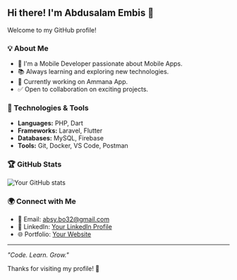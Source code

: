 ## Hi there! I'm Abdusalam Embis 👋

Welcome to my GitHub profile!

### 💡 About Me
- 💼 I'm a Mobile Developer passionate about Mobile Apps.
- 📚 Always learning and exploring new technologies.
- 💪 Currently working on Ammana App.
- ✅ Open to collaboration on exciting projects.

### 🌟 Technologies & Tools
- **Languages:** PHP, Dart
- **Frameworks:** Laravel, Flutter
- **Databases:** MySQL, Firebase
- **Tools:** Git, Docker, VS Code, Postman

### 🏆 GitHub Stats
![Your GitHub stats](https://github-readme-stats.vercel.app/api?username=absyinbis&show_icons=true&theme=radical)

### 🌍 Connect with Me
- 📧 Email: absy.bo32@gmail.com
- 💌 LinkedIn: [Your LinkedIn Profile](https://linkedin.com/in/absy-inbis)
- 🌐 Portfolio: [Your Website](https://yourwebsite.com)

---
_"Code. Learn. Grow."_

Thanks for visiting my profile! 👋

